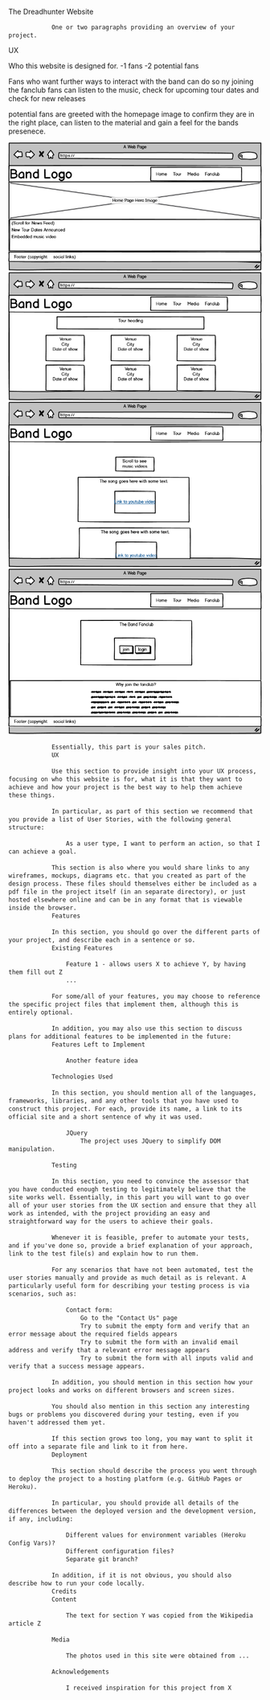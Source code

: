 The Dreadhunter Website

                One or two paragraphs providing an overview of your project.
UX

Who this website is designed for.
-1 fans
-2 potential fans

Fans who want further ways to interact with the band can do so ny joining the fanclub
fans can listen to the music, check for upcoming tour dates and check for new releases

potential fans are greeted with the homepage image to confirm they are in the right place, can listen to the material and gain a feel for the bands presenece.

![Homepage](/assets/images/wireframes/homepage.png)
![Tourpage](/assets/images/wireframes/tourpage.png)
![Mediapage](/assets/images/wireframes/mediapage.png)
![Fanclubpage](/assets/images/wireframes/fanclubpage.png)
                
                
                Essentially, this part is your sales pitch.
                UX

                Use this section to provide insight into your UX process, focusing on who this website is for, what it is that they want to achieve and how your project is the best way to help them achieve these things.

                In particular, as part of this section we recommend that you provide a list of User Stories, with the following general structure:

                    As a user type, I want to perform an action, so that I can achieve a goal.

                This section is also where you would share links to any wireframes, mockups, diagrams etc. that you created as part of the design process. These files should themselves either be included as a pdf file in the project itself (in an separate directory), or just hosted elsewhere online and can be in any format that is viewable inside the browser.
                Features

                In this section, you should go over the different parts of your project, and describe each in a sentence or so.
                Existing Features

                    Feature 1 - allows users X to achieve Y, by having them fill out Z
                    ...

                For some/all of your features, you may choose to reference the specific project files that implement them, although this is entirely optional.

                In addition, you may also use this section to discuss plans for additional features to be implemented in the future:
                Features Left to Implement

                    Another feature idea

                Technologies Used

                In this section, you should mention all of the languages, frameworks, libraries, and any other tools that you have used to construct this project. For each, provide its name, a link to its official site and a short sentence of why it was used.

                    JQuery
                        The project uses JQuery to simplify DOM manipulation.

                Testing

                In this section, you need to convince the assessor that you have conducted enough testing to legitimately believe that the site works well. Essentially, in this part you will want to go over all of your user stories from the UX section and ensure that they all work as intended, with the project providing an easy and straightforward way for the users to achieve their goals.

                Whenever it is feasible, prefer to automate your tests, and if you've done so, provide a brief explanation of your approach, link to the test file(s) and explain how to run them.

                For any scenarios that have not been automated, test the user stories manually and provide as much detail as is relevant. A particularly useful form for describing your testing process is via scenarios, such as:

                    Contact form:
                        Go to the "Contact Us" page
                        Try to submit the empty form and verify that an error message about the required fields appears
                        Try to submit the form with an invalid email address and verify that a relevant error message appears
                        Try to submit the form with all inputs valid and verify that a success message appears.

                In addition, you should mention in this section how your project looks and works on different browsers and screen sizes.

                You should also mention in this section any interesting bugs or problems you discovered during your testing, even if you haven't addressed them yet.

                If this section grows too long, you may want to split it off into a separate file and link to it from here.
                Deployment

                This section should describe the process you went through to deploy the project to a hosting platform (e.g. GitHub Pages or Heroku).

                In particular, you should provide all details of the differences between the deployed version and the development version, if any, including:

                    Different values for environment variables (Heroku Config Vars)?
                    Different configuration files?
                    Separate git branch?

                In addition, if it is not obvious, you should also describe how to run your code locally.
                Credits
                Content

                    The text for section Y was copied from the Wikipedia article Z

                Media

                    The photos used in this site were obtained from ...

                Acknowledgements

                    I received inspiration for this project from X

